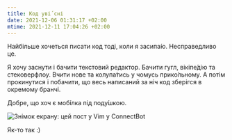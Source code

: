```yaml
---
title: Код уві́ сні
date: 2021-12-06 01:31:17 +02:00
mtime: 2021-12-11 17:04:26 +02:00
---
```


Найбільше хочеться писати код тоді, коли я засипа́ю. Несправедливо це.

Я хочу заснути і бачити текстовий редактор. Бачити гугл, вікіпе́дію та стековерфлоу. Вчити нове та колупа́тись у чомусь прико́льному. А потім прокинутися і побачити, що весь написаний за ніч код зберігся в окремому бранчі.

Добре, що хоч є мобі́лка під поду́шкою.

![Знімок екрану: цей пост у Vim у ConnectBot](/uploads/vim-connectbot.png)

Як-то так :)
